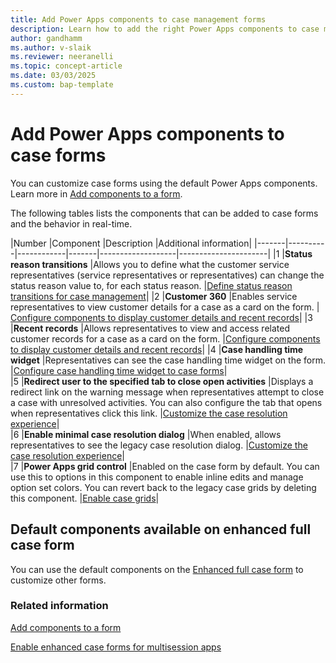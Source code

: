 ```yaml
---
title: Add Power Apps components to case management forms 
description: Learn how to add the right Power Apps components to case management forms.
author: gandhamm 
ms.author: v-slaik
ms.reviewer: neeranelli 
ms.topic: concept-article
ms.date: 03/03/2025
ms.custom: bap-template 
---
```


# Add Power Apps components to case forms

You can customize case forms using the default Power Apps components. Learn more in [Add components to a form](/power-apps/maker/model-driven-apps/add-move-configure-or-delete-components-on-form).


The following tables lists the components that can be added to case forms and the behavior in real-time.

|Number |Component |Description |Additional information|
|-------|----------|------------|-------|-------------------|----------------------|
|1 |**Status reason transitions** |Allows you to define what the customer service representatives (service representatives or representatives) can change the status reason value to, for each status reason. |[Define status reason transitions for case management](define-status-reason-transitions-case-management.md#add-status-reason-transition)|
|2 |**Customer 360** |Enables service representatives to view customer details for a case as a card on the form. |  [Configure components to display customer details and recent records](add-display-components-to-case-form.md#add-the-customer-360-component-to-a-case-form)| 
|3 |**Recent records** |Allows representatives to view and access related customer records for a case as a card on the form. |[Configure components to display customer details and recent records](add-display-components-to-case-form.md#add-the-recent-records-component)|
|4 |**Case handling time widget** |Representatives can see the case handling time widget on the form. |[Configure case handling time widget to case forms](add-case-handling-time.md#enable-case-handling-time-widget)|  
|5 |**Redirect user to the specified tab to close open activities** |Displays a redirect link on the warning message when representatives attempt to close a case with unresolved activities. You can also configure the tab that opens when representatives click this link. |[Customize the case resolution experience](add-enhanced-case-management.md#redirect-users-to-a-specific-tab-to-close-the-open-activities-for-a-case)|    
|6 |**Enable minimal case resolution dialog** |When enabled, allows representatives to see the legacy case resolution dialog. |[Customize the case resolution experience](add-enhanced-case-management.md#disable-the-minimal-case-resolution-dialog)|   
|7 |**Power Apps grid control** |Enabled on the case form by default. You can use this to options in this component to enable inline edits and manage option set colors. You can revert back to the legacy case grids by deleting this component. |[Enable case grids](enable-case-grids.md)|


## Default components available on enhanced full case form

You can use the default components on the [Enhanced full case form](case-enh-config.md#view-default-components-available-on-enhanced-full-case-form) to customize other forms.


### Related information

[Add components to a form](/power-apps/maker/model-driven-apps/add-move-configure-or-delete-components-on-form)

[Enable enhanced case forms for multisession apps](case-enh-config.md)
